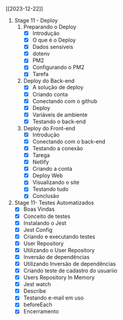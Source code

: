 [[2023-12-22]]
1. Stage 11 - Deploy
	1. Preparando o Deploy
		- [x] Introdução
		- [x] O que é o Deploy
		- [x] Dados sensíveis
		- [x] dotenv
		- [x] PM2
		- [x] Configurando o PM2
		- [x] Tarefa
	2. Deploy do Back-end
		- [x] A solução de deploy
		- [x] Criando conta
		- [x] Conectando com o github
		- [x] Deploy
		- [x] Variáveis de ambiente
		- [x] Testando o back-end
	1. Deploy do Front-end
		- [x] Introdução
		- [x] Conectando com o back-end
		- [x] Testando a conexão
		- [x] Tarega
		- [x] Netlify
		- [x] Criando a conta
		- [x] Deploy Web
		- [x] Visualizando o site
		- [x] Testando tudo
		- [x] Conclusão
2. Stage 11- Testes Automatizados
	- [x] Boas Vindas
	- [x] Conceito de testes
	- [x] Instalando o Jest
	- [x] Jest Config
	- [x] Criando e executando testes
	- [x] User Repository
	- [x] Utilizando o User Repository
	- [x] Inversão de dependências
	- [x] Utilizando Inversão de dependências
	- [x] Criando teste de cadastro do usuariio
	- [x] Users Repository In Memory
	- [x] Jest watch
	- [x] Describe
	- [x] Testando e-mail em uso
	- [x] beforeEach
	- [x] Encerramento
